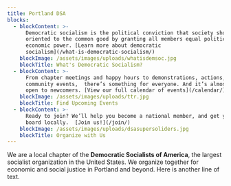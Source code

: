 ```yaml
---
title: Portland DSA
blocks:
  - blockContent: >-
      Democratic socialism is the political conviction that society should be
      oriented to the common good by granting all members equal political and
      economic power. [Learn more about democratic
      socialism](/what-is-democratic-socialism/)
    blockImage: /assets/images/uploads/whatisdemsoc.jpg
    blockTitle: What's Democratic Socialism?
  - blockContent: >-
      From chapter meetings and happy hours to demonstrations, actions, and
      community events,  there’s something for everyone. And it’s almost all
      open to newcomers. [View our full calendar of events](/calendar/)
    blockImage: /assets/images/uploads/ttr.jpg
    blockTitle: Find Upcoming Events
  - blockContent: >-
      Ready to join? We’ll help you become a national member, and get you on
      board locally.  [Join us!](/join/)
    blockImage: /assets/images/uploads/dsasupersoliders.jpg
    blockTitle: Organize with Us
---
```

We are a local chapter of the **Democratic Socialists of America**, the largest socialist organization in the United States. We organize together for economic and social justice in Portland and beyond. Here is another line of text.
